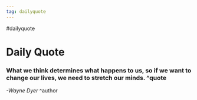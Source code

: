 ```yaml
---
tag: dailyquote
---
```


#dailyquote

# Daily Quote

### What we think determines what happens to us, so if we want to change our lives, we need to stretch our minds. ^quote
*-Wayne Dyer* ^author
